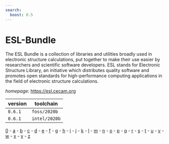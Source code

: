 ```yaml
---
search:
  boost: 0.5
---
```

# ESL-Bundle

The ESL Bundle is a collection of libraries and utilities broadly used in  electronic structure calculations, put together to make their use easier by  researchers and scientific software developers. ESL stands for Electronic  Structure Library, an initiative which distributes quality software and  promotes open standards for high-performance computing applications in the  field of electronic structure calculations.

*homepage*: <https://esl.cecam.org>

version | toolchain
--------|----------
``0.6.1`` | ``foss/2020b``
``0.6.1`` | ``intel/2020b``

[0](../0/index.md) - [a](../a/index.md) - [b](../b/index.md) - [c](../c/index.md) - [d](../d/index.md) - [e](../e/index.md) - [f](../f/index.md) - [g](../g/index.md) - [h](../h/index.md) - [i](../i/index.md) - [j](../j/index.md) - [k](../k/index.md) - [l](../l/index.md) - [m](../m/index.md) - [n](../n/index.md) - [o](../o/index.md) - [p](../p/index.md) - [q](../q/index.md) - [r](../r/index.md) - [s](../s/index.md) - [t](../t/index.md) - [u](../u/index.md) - [v](../v/index.md) - [w](../w/index.md) - [x](../x/index.md) - [y](../y/index.md) - [z](../z/index.md)

